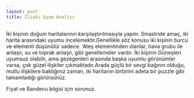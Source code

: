 ```yaml
---
layout: post
title: İlişki Uyum Analizi
---
```


İki kişinin doğum haritalarının karşılaştırılmasıyla yapılır. Sinastride amaç, iki harita arasındaki uyumu incelemektir.Genellikle söz konusu iki kişinin burcu ve elementi düşünülür sadece. ‘Ateş elementinden olanlar, hava grubu ile anlaşır, su ve toprak anlaşır, gibi genellemeler vardır. İki kişinin Güneşleri uyumsuz olabilir, ama gezegenleri arasında başka uyumlu görünümler varsa, çok güzel ilişkiler çıkmaktadır.Arada güçlü bir sevgi bağının olduğu, mutlu ilişkilere baktığınız zaman, iki haritanın birbirini adeta bir puzzle gibi tamamladığı görürsünüz.

Fiyat ve Randevu bilgisi için sorunuz.
